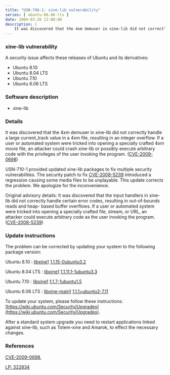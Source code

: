 ```yaml
---
title: "USN-746-1: xine-lib vulnerability"
series: [ ubuntu-06.06-lts ]
date: 2009-03-26 12:00:00
description: |
    It was discovered that the 4xm demuxer in xine-lib did not correctly handle a large current_track value in a 4xm file, resulting in an integer overflow. If a user or automated system were tricked into opening a specially crafted 4xm movie file, an attacker could crash xine-lib or possibly execute arbitrary code with the privileges of the user invoking the program. ([CVE-2009-0698](http://people.ubuntu.com/~ubuntu-security/cve/CVE-2009-0698))
--- 
```

 
### xine-lib vulnerability

A security issue affects these releases of Ubuntu and its derivatives:

* Ubuntu 8.10
* Ubuntu 8.04 LTS
* Ubuntu 7.10
* Ubuntu 6.06 LTS

### Software description

* xine-lib 

### Details

It was discovered that the 4xm demuxer in xine-lib did not correctly handle a large current_track value in a 4xm file, resulting in an integer overflow. If a user or automated system were tricked into opening a specially crafted 4xm movie file, an attacker could crash xine-lib or possibly execute arbitrary code with the privileges of the user invoking the program. ([CVE-2009-0698](http://people.ubuntu.com/~ubuntu-security/cve/CVE-2009-0698))

USN-710-1 provided updated xine-lib packages to fix multiple security vulnerabilities. The security patch to fix [CVE-2008-5239](http://people.ubuntu.com/~ubuntu-security/cve/CVE-2008-5239) introduced a regression causing some media files to be unplayable. This update corrects the problem. We apologize for the inconvenience.

Original advisory details: It was discovered that the input handlers in xine-lib did not correctly handle certain error codes, resulting in out-of-bounds reads and heap- based buffer overflows. If a user or automated system were tricked into opening a specially crafted file, stream, or URL, an attacker could execute arbitrary code as the user invoking the program. ([CVE-2008-5239](http://people.ubuntu.com/~ubuntu-security/cve/CVE-2008-5239)) 

### Update instructions

The problem can be corrected by updating your system to the following package version:

Ubuntu 8.10
 : [libxine1](https://launchpad.net/ubuntu/+source/xine-lib) <span> [1.1.15-0ubuntu3.2](https://launchpad.net/ubuntu/+source/xine-lib/1.1.15-0ubuntu3.2) </span> 

Ubuntu 8.04 LTS
 : [libxine1](https://launchpad.net/ubuntu/+source/xine-lib) <span> [1.1.11.1-1ubuntu3.3](https://launchpad.net/ubuntu/+source/xine-lib/1.1.11.1-1ubuntu3.3) </span> 

Ubuntu 7.10
 : [libxine1](https://launchpad.net/ubuntu/+source/xine-lib) <span> [1.1.7-1ubuntu1.5](https://launchpad.net/ubuntu/+source/xine-lib/1.1.7-1ubuntu1.5) </span> 

Ubuntu 6.06 LTS
 : [libxine-main1](https://launchpad.net/ubuntu/+source/xine-lib) <span> [1.1.1+ubuntu2-7.11](https://launchpad.net/ubuntu/+source/xine-lib/1.1.1+ubuntu2-7.11) </span> 

To update your system, please follow these instructions: [https://wiki.ubuntu.com/Security/Upgrades](https://wiki.ubuntu.com/Security/Upgrades).

After a standard system upgrade you need to restart applications linked against xine-lib, such as Totem-xine and Amarok, to effect the necessary changes. 

### References

 [CVE-2009-0698](http://people.ubuntu.com/~ubuntu-security/cve/CVE-2009-0698), 

 [LP: 322834](https://launchpad.net/bugs/322834)
 
